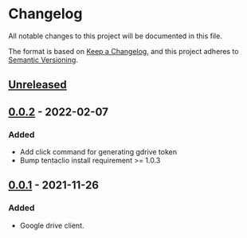 # Changelog
All notable changes to this project will be documented in this file.

The format is based on [Keep a Changelog](https://keepachangelog.com/en/1.0.0/),
and this project adheres to [Semantic Versioning](https://semver.org/spec/v2.0.0.html).

## [Unreleased]

## [0.0.2] - 2022-02-07
### Added
- Add click command for generating gdrive token
- Bump tentaclio install requirement >= 1.0.3

## [0.0.1] - 2021-11-26
### Added
- Google drive client.

[Unreleased]: https://github.com/octoenergy/tentaclio-gdrive/compare/0.0.2...HEAD
[0.0.2]: https://github.com/octoenergy/tentaclio-gdrive/compare/0.0.1...0.0.2
[0.0.1]: https://github.com/octoenergy/tentaclio-gdrive/releases/tag/0.0.1
